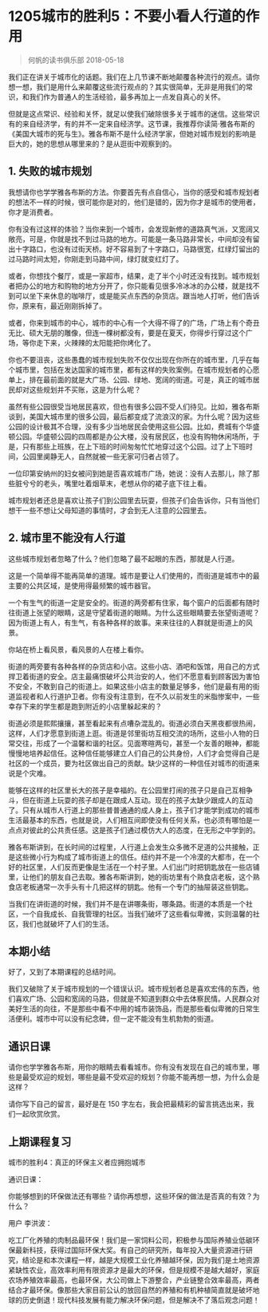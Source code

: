 # 1205城市的胜利5：不要小看人行道的作用
> 何帆的读书俱乐部
2018-05-18

我们正在讲关于城市化的话题。我们在上几节课不断地颠覆各种流行的观点。请你想一想，我们是用什么来颠覆这些流行观点的？其实很简单，无非是用我们的常识，和我们作为普通人的生活经验，最多再加上一点发自真心的关怀。

但就是这点常识、经验和关怀，就足以使我们破除很多关于城市的迷信。这些常识有的来自经济学，有的并不一定来自经济学。这节课，我推荐你读简·雅各布斯的《美国大城市的死与生》。雅各布斯不是什么经济学家，但她对城市规划的影响是巨大的，她的思想从哪里来的？是从逛街中观察到的。

## 1. 失败的城市规划
我想请你也学学雅各布斯的方法。你要首先有点自信心，当你的感受和城市规划者的想法不一样的时候，很可能你是对的，他们是错的，因为你才是城市的使用者，你才是消费者。

你有没有过这样的体验？当你来到一个城市，会发现新修的道路真气派，又宽阔又敞亮，可是，你就是找不到过马路的地方。可能是一条马路非常长，中间却没有留出十字路口，也没有过街天桥。好不容易到了十字路口，马路很宽，红绿灯留出的过马路时间太短，你刚走到马路中间，绿灯就变红灯了。

或者，你想找个餐厅，或是一家超市，结果，走了半个小时还没有找到。城市规划者把办公的地方和购物的地方分开了，你只能看见很多冷冰冰的办公楼，就是找不到可以坐下来休息的咖啡厅，或是能买点东西的杂货店。跟当地人打听，他们告诉你，原来有，最近刚刚拆掉了。

或者，你来到城市的中心，城市的中心有一个大得不得了的广场，广场上有个奇丑无比、硕大无朋的雕像，但连一棵树都没有，要是在夏天，你得步行穿过这个广场，等你走下来，火辣辣的太阳能把你烤化了。

你也不要沮丧，这些愚蠢的城市规划失败不仅仅出现在你所在的城市里，几乎在每个城市里，包括在发达国家的城市里，都有这样的失败案例。在城市规划者的心愿单上，排在最前面的就是大广场、公园、绿地、宽阔的街道。可是，真正的城市居民却对这些规划并不买账，这是为什么呢？

虽然有些公园很受当地居民喜欢，但也有很多公园不受人们待见。比如，雅各布斯谈到，美国大城市里的很多公园，最后都变成了流浪汉的家。为什么呢？因为这些公园的设计极其不合理，没有多少当地居民会使用这些公园。比如，费城有个华盛顿公园。华盛顿公园的四周都是办公大楼，没有居民区，也没有购物休闲场所，于是，只有那些上班族，在上下班的时间匆匆忙忙地穿过这个公园。过了上下班时间，公园里阒静无人，自然就被一些无家可归者占领了。

一位印第安纳州的妇女被问到她是否喜欢城市广场，她说：没有人去那儿，除了那些脏兮兮的老头，嘴里吐着烟草末，老想从你的裙子底下往上看。

城市规划者还总是喜欢让孩子们到公园里去玩耍，但孩子们会告诉你，只有当他们想干一些不想让父母知道的事情时，才会到无人注意的公园里去。

## 2. 城市里不能没有人行道
这些城市规划者忽略了什么？他们忽略了最不起眼的东西，那就是人行道。

这是一个简单得不能再简单的道理。城市是要让人们使用的，而街道是城市中的最主要的公共区域，是使用得最频繁的城市器官。

一个有生气的街道一定是安全的。街道的两旁都有住家，每个窗户的后面都有随时往街道上张望的眼睛，这是守望着街道的眼睛。为什么这些眼睛要去张望街道呢？因为街道上有人，有生气，有各种各样的故事。来来往往的人群就是街道上的风景。

你站在桥上看风景，看风景的人在楼上看你。

街道的两旁要有各种各样的杂货店和小店。这些小店、酒吧和饭馆，用自己的方式捍卫着街道的安全。店主最痛恨破坏公共治安的人，他们不愿意看到顾客因为害怕不安全，不敢到自己的街道上。如果这些小店主的数量足够多，他们是最有用的街道监视者和人行道护卫者。你有没有注意到，在不久以前发生的米脂惨案中，一些幸存下来的学生都是跑到附近的小店里躲起来的？

街道必须是熙熙攘攘，甚至看起来有点嘈杂混乱的。街道必须白天黑夜都很热闹，这样，人们才愿意到街道上逛。街道是邻里街坊互相交流的场所，这些小人物的日常交往，形成了一个温馨和谐的社区。见面寒暄两句，甚至一个友善的眼神，都能慢慢地培养起信任。这种信任能够建立人们自己的公共身份，人们才会觉得自己是社区的一个成员，要为社区做出自己的贡献。缺少这样的一种信任对城市的街道来说是个灾难。

能够在这样的社区里长大的孩子是幸福的。在公园里打闹的孩子只是自己互相争斗，但在街道上玩耍的孩子却是在跟成人互动。现在的孩子太缺少跟成人的互动了。只有从城市人行道上的那些普普通通的成人身上，孩子们才能学到成功的城市生活最基本的东西，也就是说，人们相互间即使没有任何关系，也必须有哪怕是一点点对彼此的公共责任感。这是孩子们通过模仿大人的态度，在无形之中学到的。

雅各布斯讲到，在长时间的过程里，人行道上会发生众多微不足道的公共接触，正是这些微小行为构成了城市街道上的信任。纽约并不是一个冷漠的大都市，在一个好的社区里，人们反而更像是生活在一个村子里。人们出门时把钥匙放在一些店铺里，让他们的朋友自己去取。雅各布斯讲到，她的街坊里有个熟食店老板，这个熟食店老板通常一次手头有十几把这样的钥匙。他有一个专门的抽屉装这些钥匙。

当我们在讲街道的时候，我们并不是在讲哪条街，哪条路。街道的本质是一个社区，一个自我成长、自我管理的社区。当我们破坏了这些看似卑微，实则温馨的社区，我们也就破坏了人们的生活。

## 本期小结
好了，又到了本期课程的总结时间。

我们又破除了关于城市规划的一个错误认识。城市规划者总是喜欢宏伟的东西，他们喜欢广场、公园和宽阔的马路，但就是不知道到群众中去体察民情。人民群众对美好生活的向往，不是那些中看不中用的城市装饰品，而是那些看似卑微的日常生活便利。城市中可以没有纪念碑，但一定不能没有生机勃勃的街道。

## 通识日课
请你也学学雅各布斯，用你的眼睛去看看城市。你有没有发现在自己的城市里，哪些是最受欢迎的规划，哪些是最不受欢迎的规划？你能不能再想一想，为什么会是这样？

请你写下自己的留言，最好是在 150 字左右，我会把最精彩的留言挑选出来，我们一起欣赏欣赏。

## 上期课程复习
城市的胜利4：真正的环保主义者应拥抱城市

通识日课：

你能够想到的环保做法还有哪些？请你再想想，这些环保的做法是否真的有效？为什么？

用户 李洪波：

吃工厂化养殖的肉制品最环保！我们是一家饲料公司，积极参与国际养殖业低碳环保最新科技，获得过国际环保大奖。有自己的研究所，每年投入大量资源进行研究，结论是和本次课程一样，越是大规模工业化养殖越环保，因为我们是土地资源紧缺性农业，高效率利用有限资源才是最大的环保，但是规模不是越大越好，家庭农场养殖效率最高，也最环保，大公司做上下游整合，产业链整合效率最高，两者结合才最环保。像那些大家目前公认的放回自然的养殖和有机种植简直就是破坏地球的历史倒退！现代科技发展有能力解决环保问题，但是解决不了落后观念问题！

